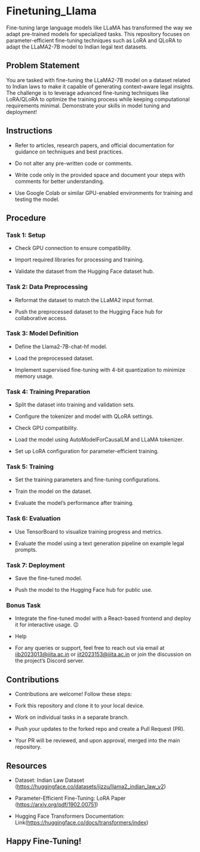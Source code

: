 # Finetuning_Llama
Fine-tuning large language models like LLaMA has transformed the way we adapt pre-trained models for specialized tasks. This repository focuses on parameter-efficient fine-tuning techniques such as LoRA and QLoRA to adapt the LLaMA2-7B model to Indian legal text datasets.<br>

## Problem Statement

You are tasked with fine-tuning the LLaMA2-7B model on a dataset related to Indian laws to make it capable of generating context-aware legal insights. The challenge is to leverage advanced fine-tuning techniques like LoRA/QLoRA to optimize the training process while keeping computational requirements minimal. Demonstrate your skills in model tuning and deployment! <br>

## Instructions

- Refer to articles, research papers, and official documentation for guidance on techniques and best practices.

- Do not alter any pre-written code or comments.

- Write code only in the provided space and document your steps with comments for better understanding.

- Use Google Colab or similar GPU-enabled environments for training and testing the model. <br>

## Procedure

### Task 1: Setup

- Check GPU connection to ensure compatibility.

- Import required libraries for processing and training.

- Validate the dataset from the Hugging Face dataset hub.

### Task 2: Data Preprocessing

- Reformat the dataset to match the LLaMA2 input format.

- Push the preprocessed dataset to the Hugging Face hub for collaborative access.

### Task 3: Model Definition

- Define the Llama2-7B-chat-hf model.

- Load the preprocessed dataset.

- Implement supervised fine-tuning with 4-bit quantization to minimize memory usage.

### Task 4: Training Preparation

- Split the dataset into training and validation sets.

- Configure the tokenizer and model with QLoRA settings.

- Check GPU compatibility.

- Load the model using AutoModelForCausalLM and LLaMA tokenizer.

- Set up LoRA configuration for parameter-efficient training.

### Task 5: Training

- Set the training parameters and fine-tuning configurations.

- Train the model on the dataset.

- Evaluate the model’s performance after training.

### Task 6: Evaluation

- Use TensorBoard to visualize training progress and metrics.

- Evaluate the model using a text generation pipeline on example legal prompts.

### Task 7: Deployment

- Save the fine-tuned model.

- Push the model to the Hugging Face hub for public use.

### Bonus Task

- Integrate the fine-tuned model with a React-based frontend and deploy it for interactive usage. 😉 <br>

- Help

- For any queries or support, feel free to reach out via email at iib2023013@iiita.ac.in or iit2023153@iiita.ac.in or join the discussion on the project’s Discord server. <br>

## Contributions

- Contributions are welcome! Follow these steps:

- Fork this repository and clone it to your local device.

- Work on individual tasks in a separate branch.

- Push your updates to the forked repo and create a Pull Request (PR).

- Your PR will be reviewed, and upon approval, merged into the main repository.

## Resources

- Dataset: Indian Law Dataset (https://huggingface.co/datasets/jizzu/llama2_indian_law_v2)

- Parameter-Efficient Fine-Tuning: LoRA Paper (https://arxiv.org/pdf/1902.00751)

- Hugging Face Transformers Documentation: Link(https://huggingface.co/docs/transformers/index) <br>

## Happy Fine-Tuning!

